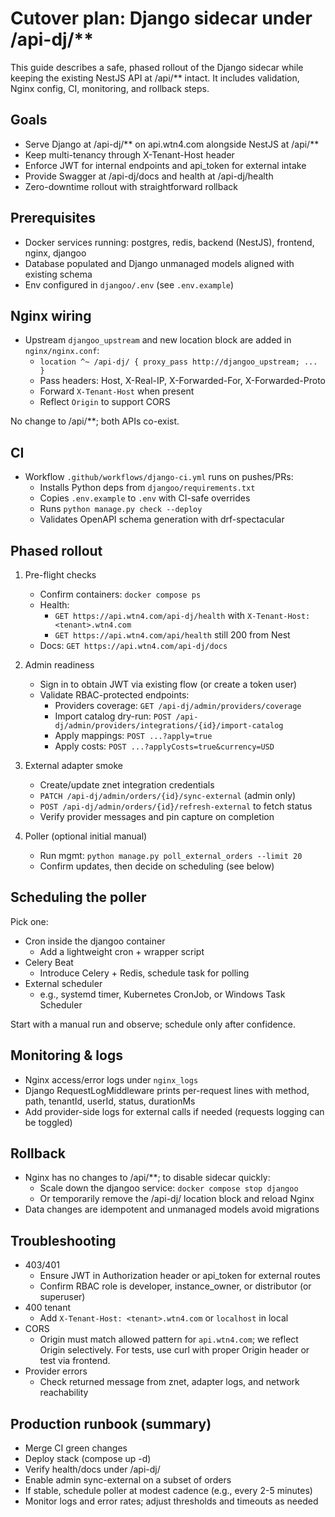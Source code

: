 # Cutover plan: Django sidecar under /api-dj/**

This guide describes a safe, phased rollout of the Django sidecar while keeping the existing NestJS API at /api/** intact. It includes validation, Nginx config, CI, monitoring, and rollback steps.

## Goals
- Serve Django at /api-dj/** on api.wtn4.com alongside NestJS at /api/**
- Keep multi-tenancy through X-Tenant-Host header
- Enforce JWT for internal endpoints and api_token for external intake
- Provide Swagger at /api-dj/docs and health at /api-dj/health
- Zero-downtime rollout with straightforward rollback

## Prerequisites
- Docker services running: postgres, redis, backend (NestJS), frontend, nginx, djangoo
- Database populated and Django unmanaged models aligned with existing schema
- Env configured in `djangoo/.env` (see `.env.example`)

## Nginx wiring
- Upstream `djangoo_upstream` and new location block are added in `nginx/nginx.conf`:
  - `location ^~ /api-dj/ { proxy_pass http://djangoo_upstream; ... }`
  - Pass headers: Host, X-Real-IP, X-Forwarded-For, X-Forwarded-Proto
  - Forward `X-Tenant-Host` when present
  - Reflect `Origin` to support CORS

No change to /api/**; both APIs co-exist.

## CI
- Workflow `.github/workflows/django-ci.yml` runs on pushes/PRs:
  - Installs Python deps from `djangoo/requirements.txt`
  - Copies `.env.example` to `.env` with CI-safe overrides
  - Runs `python manage.py check --deploy`
  - Validates OpenAPI schema generation with drf-spectacular

## Phased rollout
1) Pre-flight checks
   - Confirm containers: `docker compose ps`
   - Health:
     - `GET https://api.wtn4.com/api-dj/health` with `X-Tenant-Host: <tenant>.wtn4.com`
     - `GET https://api.wtn4.com/api/health` still 200 from Nest
   - Docs: `GET https://api.wtn4.com/api-dj/docs`

2) Admin readiness
   - Sign in to obtain JWT via existing flow (or create a token user)
   - Validate RBAC-protected endpoints:
     - Providers coverage: `GET /api-dj/admin/providers/coverage`
     - Import catalog dry-run: `POST /api-dj/admin/providers/integrations/{id}/import-catalog`
     - Apply mappings: `POST ...?apply=true`
     - Apply costs: `POST ...?applyCosts=true&currency=USD`

3) External adapter smoke
   - Create/update znet integration credentials
   - `PATCH /api-dj/admin/orders/{id}/sync-external` (admin only)
   - `POST /api-dj/admin/orders/{id}/refresh-external` to fetch status
   - Verify provider messages and pin capture on completion

4) Poller (optional initial manual)
   - Run mgmt: `python manage.py poll_external_orders --limit 20`
   - Confirm updates, then decide on scheduling (see below)

## Scheduling the poller
Pick one:
- Cron inside the djangoo container
  - Add a lightweight cron + wrapper script
- Celery Beat
  - Introduce Celery + Redis, schedule task for polling
- External scheduler
  - e.g., systemd timer, Kubernetes CronJob, or Windows Task Scheduler

Start with a manual run and observe; schedule only after confidence.

## Monitoring & logs
- Nginx access/error logs under `nginx_logs`
- Django RequestLogMiddleware prints per-request lines with method, path, tenantId, userId, status, durationMs
- Add provider-side logs for external calls if needed (requests logging can be toggled)

## Rollback
- Nginx has no changes to /api/**; to disable sidecar quickly:
  - Scale down the djangoo service: `docker compose stop djangoo`
  - Or temporarily remove the /api-dj/ location block and reload Nginx
- Data changes are idempotent and unmanaged models avoid migrations

## Troubleshooting
- 403/401
  - Ensure JWT in Authorization header or api_token for external routes
  - Confirm RBAC role is developer, instance_owner, or distributor (or superuser)
- 400 tenant
  - Add `X-Tenant-Host: <tenant>.wtn4.com` or `localhost` in local
- CORS
  - Origin must match allowed pattern for `api.wtn4.com`; we reflect Origin selectively. For tests, use curl with proper Origin header or test via frontend.
- Provider errors
  - Check returned message from znet, adapter logs, and network reachability

## Production runbook (summary)
- Merge CI green changes
- Deploy stack (compose up -d)
- Verify health/docs under /api-dj/
- Enable admin sync-external on a subset of orders
- If stable, schedule poller at modest cadence (e.g., every 2-5 minutes)
- Monitor logs and error rates; adjust thresholds and timeouts as needed
